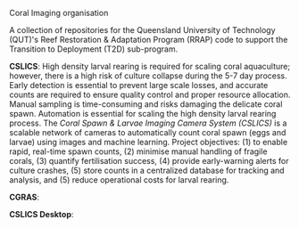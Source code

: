 Coral Imaging organisation

A collection of repositories for the Queensland University of Technology (QUT)'s Reef Restoration & Adaptation Program (RRAP) code to support the Transition to Deployment (T2D) sub-program.

**CSLICS**:
High density larval rearing is required for scaling coral aquaculture; however, there is a high risk of culture collapse during the 5-7 day process. Early detection is essential to prevent large scale losses, and accurate counts are required to ensure quality control and proper resource allocation. Manual sampling is time-consuming and risks damaging the delicate coral spawn. Automation is essential for scaling the high density larval rearing process. The _Coral Spawn & Larvae Imaging Camera System (CSLICS)_ is a scalable network of cameras to automatically count coral spawn (eggs and larvae) using images and machine learning. Project objectives​: (1) to enable rapid, real-time spawn counts​, (2) minimise manual handling of fragile corals​, (3) quantify fertilisation success​, (4) provide early-warning alerts for culture crashes, (5) store counts in a centralized database for tracking and analysis​, and (5) reduce operational costs for larval rearing.


**CGRAS**:



**CSLICS Desktop**:
